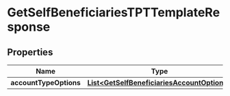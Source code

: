 
# GetSelfBeneficiariesTPTTemplateResponse

## Properties
Name | Type | Description | Notes
------------ | ------------- | ------------- | -------------
**accountTypeOptions** | [**List&lt;GetSelfBeneficiariesAccountOptions&gt;**](GetSelfBeneficiariesAccountOptions.md) |  |  [optional]



